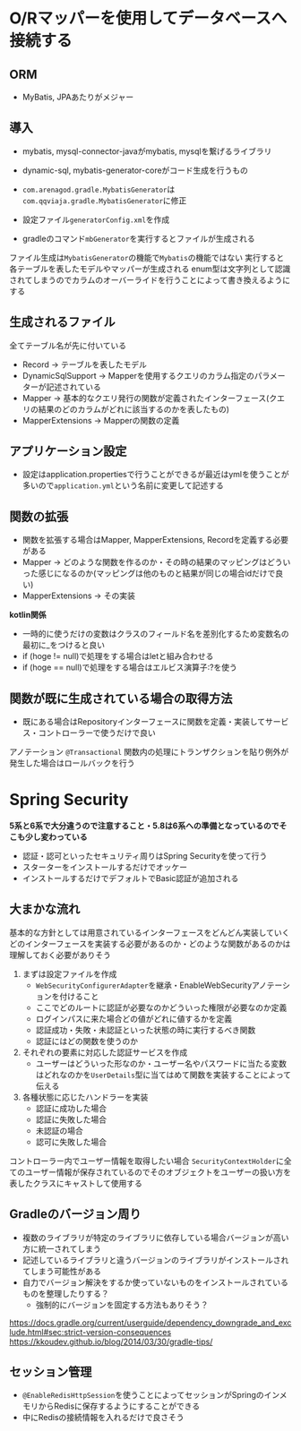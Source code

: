 # O/Rマッパーを使用してデータベースへ接続する

## ORM

- MyBatis, JPAあたりがメジャー

## 導入

- mybatis, mysql-connector-javaがmybatis, mysqlを繋げるライブラリ
- dynamic-sql, mybatis-generator-coreがコード生成を行うもの

- `com.arenagod.gradle.MybatisGenerator`は`com.qqviaja.gradle.MybatisGenerator`に修正
- 設定ファイル`generatorConfig.xml`を作成
- gradleのコマンド`mbGenerator`を実行するとファイルが生成される

ファイル生成は`MybatisGenerator`の機能で`Mybatis`の機能ではない
実行すると各テーブルを表したモデルやマッパーが生成される
enum型は文字列として認識されてしまうのでカラムのオーバーライドを行うことによって書き換えるようにする

## 生成されるファイル

全てテーブル名が先に付いている

- Record → テーブルを表したモデル
- DynamicSqlSupport → Mapperを使用するクエリのカラム指定のパラメーターが記述されている
- Mapper → 基本的なクエリ発行の関数が定義されたインターフェース(クエリの結果のどのカラムがどれに該当するのかを表したもの)
- MapperExtensions → Mapperの関数の定義

## アプリケーション設定

- 設定はapplication.propertiesで行うことができるが最近はymlを使うことが多いので`application.yml`という名前に変更して記述する

## 関数の拡張

- 関数を拡張する場合はMapper, MapperExtensions, Recordを定義する必要がある
- Mapper → どのような関数を作るのか・その時の結果のマッピングはどういった感じになるのか(マッピングは他のものと結果が同じの場合idだけで良い)
- MapperExtensions → その実装

**kotlin関係**

- 一時的に使うだけの変数はクラスのフィールド名を差別化するため変数名の最初に_をつけると良い
- if (hoge != null)で処理をする場合はletと組み合わせる
- if (hoge == null)で処理をする場合はエルビス演算子:?を使う

## 関数が既に生成されている場合の取得方法

- 既にある場合はRepositoryインターフェースに関数を定義・実装してサービス・コントローラーで使うだけで良い

アノテーション
`@Transactional` 関数内の処理にトランザクションを貼り例外が発生した場合はロールバックを行う

# Spring Security

**5系と6系で大分違うので注意すること・5.8は6系への準備となっているのでそこも少し変わっている**

- 認証・認可といったセキュリティ周りはSpring Securityを使って行う
- スターターをインストールするだけでオッケー
- インストールするだけでデフォルトでBasic認証が追加される

## 大まかな流れ

基本的な方針としては用意されているインターフェースをどんどん実装していく
どのインターフェースを実装する必要があるのか・どのような関数があるのかは理解しておく必要がありそう

1. まずは設定ファイルを作成
    - `WebSecurityConfigurerAdapter`を継承・EnableWebSecurityアノテーションを付けること
    - ここでどのルートに認証が必要なのかどういった権限が必要なのか定義
    - ログインパスに来た場合どの値がどれに値するかを定義
    - 認証成功・失敗・未認証といった状態の時に実行するべき関数
    - 認証にはどの関数を使うのか
2. それぞれの要素に対応した認証サービスを作成
    - ユーザーはどういった形なのか・ユーザー名やパスワードに当たる変数はどれなのかを`UserDetails`型に当てはめて関数を実装することによって伝える
3. 各種状態に応じたハンドラーを実装
    - 認証に成功した場合
    - 認証に失敗した場合
    - 未認証の場合
    - 認可に失敗した場合

コントローラー内でユーザー情報を取得したい場合
`SecurityContextHolder`に全てのユーザー情報が保存されているのでそのオブジェクトをユーザーの扱い方を表したクラスにキャストして使用する

## Gradleのバージョン周り

- 複数のライブラリが特定のライブラリに依存している場合バージョンが高い方に統一されてしまう
- 記述しているライブラリと違うバージョンのライブラリがインストールされてしまう可能性がある
- 自力でバージョン解決をするか使っていないものをインストールされているものを整理したりする？
    - 強制的にバージョンを固定する方法もありそう？

https://docs.gradle.org/current/userguide/dependency_downgrade_and_exclude.html#sec:strict-version-consequences
https://kkoudev.github.io/blog/2014/03/30/gradle-tips/

## セッション管理

- `@EnableRedisHttpSession`を使うことによってセッションがSpringのインメモリからRedisに保存するようにすることができる
- 中にRedisの接続情報を入れるだけで良さそう
